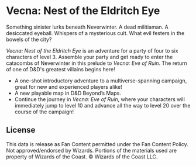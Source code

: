 # Vecna: Nest of the Eldritch Eye

Something sinister lurks beneath Neverwinter. A dead militiaman. A desiccated eyeball. Whispers of a mysterious cult. What evil festers in the bowels of the city?

_Vecna: Nest of the Eldritch Eye_ is an adventure for a party of four to six characters of level 3. Assemble your party and get ready to enter the catacombs of Neverwinter in this prelude to _Vecna: Eve of Ruin_. The return of one of D&D's greatest villains begins here!

- A one-shot introductory adventure to a multiverse-spanning campaign, great for new and experienced players alike!
- A new playable map in D&D Beyond’s Maps.
- Continue the journey in _Vecna: Eve of Ruin_, where your characters will immediately jump to level 10 and advance all the way to level 20 over the course of the campaign!

## License

This data is release as Fan Content permitted under the Fan Content Policy. Not approved/endorsed by Wizards. Portions of the materials used are property of Wizards of the Coast. © Wizards of the Coast LLC.
